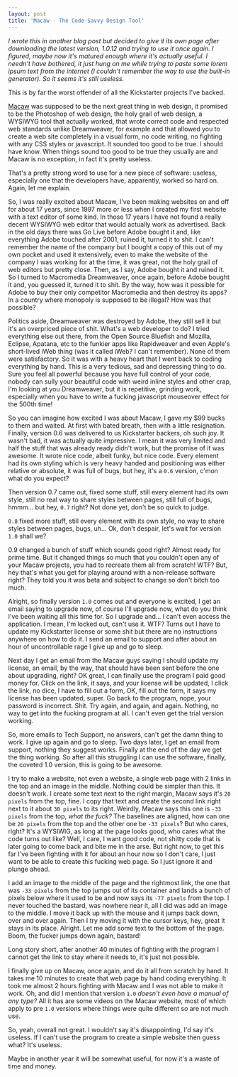 ```yaml
---
layout: post
title: 'Macaw - The Code-Savvy Design Tool'
---
```


*I wrote this in another blog post but decided to give it its own page after downloading the latest version, 1.0.12 and trying to use it once again. I figured, maybe now it's matured enough where it's actually useful. I needn't have bothered, it just hung on me while trying to paste some lorem ipsum text from the internet (I couldn't remember the way to use the built-in generator). So it seems it's still useless.*

This is by far the worst offender of all the Kickstarter projects I've backed.

[Macaw](http://macaw.co/) was supposed to be the next great thing in web design, it promised to be the Photoshop of web design, the holy grail of web design, a WYSIWYG tool that actually worked, that wrote correct code and respected web standards unlike Dreamweaver, for example and that allowed you to create a web site completely in a visual form, no code writing, no fighting with any CSS styles or javascript. It sounded too good to be true. I should have know. When things sound too good to be true they usually are and Macaw is no exception, in fact it's pretty useless.

That's a pretty strong word to use for a new piece of software: useless, especially one that the developers have, apparently, worked so hard on. Again, let me explain.

So, I was really excited about Macaw, I've been making websites on and off for about 17 years, since 1997 more or less when I created my first website with a text editor of some kind. In those 17 years I have not found a really decent WYSIWYG web editor that would actually work as advertised. Back in the old days there was Go Live before Adobe bought it and, like everything Adobe touched after 2001, ruined it, turned it to shit. I can't remember the name of the company but I bought a copy of this out of my own pocket and used it extensively, even to make the website of the company I was working for at the time, it was great, not the holy grail of web editors but pretty close. Then, as I say, Adobe bought it and ruined it. So I turned to Macromedia Dreamweaver, once again, before Adobe bought it and, you guessed it, turned it to shit. By the way, how was it possible for Adobe to buy their only competitor Macromedia and then destroy its apps? In a country where monopoly is supposed to be illegal? How was that possible?

Politics aside, Dreamweaver was destroyed by Adobe, they still sell it but it's an overpriced piece of shit. What's a web developer to do? I tried everything else out there, from the Open Source Bluefish and Mozilla, Eclipse, Apatana, etc to the funkier apps like Rapidweaver and even Apple's short-lived iWeb thing (was it called iWeb? I can't remember). None of them were satisfactory. So it was with a heavy heart that I went back to coding everything by hand. This is a very tedious, sad and depressing thing to do. Sure you feel all powerful because you have full control of your code, nobody can sully your beautiful code with weird inline styles and other crap, I'm looking at you Dreamweaver, but it is repetitive, grinding work, especially when you have to write a fucking javascript mouseover effect for the 500th time!

So you can imagine how excited I was about Macaw, I gave my $99 bucks to them and waited. At first with bated breath, then with a little resignation. Finally, version 0.6 was delivered to us Kickstarter backers, oh such joy. It wasn't bad, it was actually quite impressive. I mean it was very limited and half the stuff that was already ready didn't work, but the promise of it was awesome. It wrote nice code, albeit funky, but nice code. Every element had its own styling which is very heavy handed and positioning was either relative or absolute, it was full of bugs, but hey, it's a `0.6` version, c'mon what do you expect?

Then version 0.7 came out, fixed some stuff, still every element had its own style, still no real way to share styles between pages, still full of bugs, hmmm... but hey, `0.7` right? Not done yet, don't be so quick to judge.

`0.8` fixed more stuff, still every element with its own style, no way to share styles between pages, bugs, uh... Ok, don't despair, let's wait for version `1.0` shall we?

0.9 changed a bunch of stuff which sounds good right? Almost ready for prime time. But it changed things so much that you couldn't open any of your Macaw projects, you had to recreate them all from scratch! WTF? But, hey that's what you get for playing around with a non-release software right? They told you it was beta and subject to change so don't bitch too much.

Alright, so finally version `1.0` comes out and everyone is excited, I get an email saying to upgrade now, of course I'll upgrade now, what do you think I've been waiting all this time for. So I upgrade and... I can't even access the application. I mean, I'm locked out, can't use it. WTF? Turns out I have to update my Kickstarter license or some shit but there are no instructions anywhere on how to do it. I send an email to support and after about an hour of uncontrollable rage I give up and go to sleep.

Next day I get an email from the Macaw guys saying I should update my license, an email, by the way, that should have been sent before the one about upgrading, right? OK great, I can finally use the program I paid good money for. Click on the link, it says, and your license will be updated, I click the link, no dice, I have to fill out a form, OK, fill out the form, it says my license has been updated, super. Go back to the program, nope, your password is incorrect. Shit. Try again, and again, and again. Nothing, no way to get into the fucking program at all. I can't even get the trial version working.

So, more emails to Tech Support, no answers, can't get the damn thing to work. I give up again and go to sleep. Two days later, I get an email from support, nothing they suggest works. Finally at the end of the day we get the thing working. So after all this struggling I can use the software, finally, the coveted 1.0 version, this is going to be awesome.

I try to make a website, not even a website, a single web page with 2 links in the top and an image in the middle. Nothing could be simpler than this. It doesn't work. I create some text next to the right margin, Macaw says it's `20 pixels` from the top, fine. I copy that text and create the second link right next to it about `30 pixels` to its right. Weirdly, Macaw says this one is `-33 pixels` from the top, *what the fuck?* The baselines are aligned, how can one be `20 pixels` from the top and the other one be `-33 pixels`? But who cares, right? It's a WYSIWIG, as long at the page looks good, who cares what the code turns out like? Well, I care, I want good code, not shitty code that is later going to come back and bite me in the arse. But right now, to get this far I've been fighting with it for about an hour now so I don't care, I just want to be able to create this fucking web page. So I just ignore it and plunge ahead.

I add an image to the middle of the page and the rightmost link, the one that was `-33 pixels` from the top jumps out of its container and lands a bunch of pixels below where it used to be and now says its `-77 pixels` from the top. I never touched the bastard, was nowhere near it, all I did was add an image to the middle. I move it back up with the mouse and it jumps back down, over and over again. Then I try moving it with the cursor keys, hey, great it stays in its place. Alright. Let me add some text to the bottom of the page. Boom, the fucker jumps down again, bastard!

Long story short, after another 40 minutes of fighting with the program I cannot get the link to stay where it needs to, it's just not possible.

I finally give up on Macaw, once again, and do it all from scratch by hand. It takes me 10 minutes to create that web page by hand coding everything. It took me almost 2 hours fighting with Macaw and I was not able to make it work. Oh, and did I mention that version `1.0` *doesn't even have a manual of any type?* All it has are some videos on the Macaw website, most of which apply to pre `1.0` versions where things were quite different so are not much use.

So, yeah, overall not great. I wouldn't say it's disappointing, I'd say it's useless. If I can't use the program to create a simple website then guess what? It's useless.

Maybe in another year it will be somewhat useful, for now it's a waste of time and money.